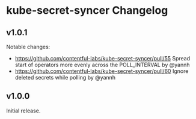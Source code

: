 # kube-secret-syncer Changelog

## v1.0.1

Notable changes:

* https://github.com/contentful-labs/kube-secret-syncer/pull/55 Spread start of operators more evenly across the POLL_INTERVAL by @yannh
* https://github.com/contentful-labs/kube-secret-syncer/pull/60 Ignore deleted secrets while polling by @yannh

## v1.0.0

Initial release.
